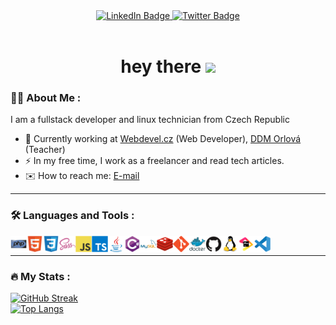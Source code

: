 <div class="header" align="center">
  <div id="badges">
    <a href="https://www.linkedin.com/in/viktor-%C4%8Dier%C5%88ava-793758234/">
      <img src="https://img.shields.io/badge/LinkedIn-blue?style=for-the-badge&logo=linkedin&logoColor=white" alt="LinkedIn Badge"/>
    </a>
    <a href="https://twitter.com/v_ciernava">
      <img src="https://img.shields.io/badge/Twitter-blue?style=for-the-badge&logo=twitter&logoColor=white" alt="Twitter Badge"/>
    </a>
  </div>
  <img src="https://komarev.com/ghpvc/?username=vciernava&style=flat-square&color=blue" alt=""/>
  <h1>
    hey there
    <img src="https://media.giphy.com/media/hvRJCLFzcasrR4ia7z/giphy.gif" width="30px"/>
  </h1>
</div>

### 👨‍💻 About Me :
I am a fullstack developer and linux technician from Czech Republic
- 💼 Currently working at [Webdevel.cz](https://webdevel.cz/) (Web Developer), [DDM Orlová](https://www.ddmorlova.cz/) (Teacher)
- ⚡ In my free time, I work as a freelancer and read tech articles.
- ✉️ How to reach me: [E-mail](mailto://kontakt@viktorciernava.eu)
---

### 🛠️ Languages and Tools :
<div>
  <img align="left" alt="PHP" width="26px" src="https://raw.githubusercontent.com/devicons/devicon/master/icons/php/php-original.svg" />
  <img align="left" alt="HTML5" width="26px" src="https://raw.githubusercontent.com/devicons/devicon/master/icons/html5/html5-original.svg" />
  <img align="left" alt="CSS3" width="26px" src="https://raw.githubusercontent.com/devicons/devicon/master/icons/css3/css3-original.svg" />
  <img align="left" alt="SASS" width="26px" src="https://raw.githubusercontent.com/devicons/devicon/master/icons/sass/sass-original.svg" />
  <img align="left" alt="JavaScript" width="26px" src="https://raw.githubusercontent.com/devicons/devicon/master/icons/javascript/javascript-original.svg" />
  <img align="left" alt="TypeScript" width="26px" src="https://raw.githubusercontent.com/devicons/devicon/master/icons/typescript/typescript-original.svg" />
  <img align="left" alt="Java" width="26px" src="https://raw.githubusercontent.com/devicons/devicon/master/icons/java/java-original.svg" />
  <img align="left" alt="C#" width="26px" src="https://raw.githubusercontent.com/devicons/devicon/master/icons/csharp/csharp-original.svg" />
  <img align="left" alt="MySQL" width="26px" src="https://raw.githubusercontent.com/devicons/devicon/master/icons/mysql/mysql-original-wordmark.svg" />
  <img align="left" alt="Redis" width="26px" src="https://raw.githubusercontent.com/devicons/devicon/master/icons/redis/redis-original.svg" />
  <img align="left" alt="Git" width="26px" src="https://raw.githubusercontent.com/devicons/devicon/master/icons/git/git-original.svg" />
  <img align="left" alt="Docker" width="26px" src="https://raw.githubusercontent.com/devicons/devicon/master/icons/docker/docker-original-wordmark.svg" />
  <img align="left" alt="GitHub" width="26px" src="https://raw.githubusercontent.com/devicons/devicon/master/icons/github/github-original.svg" />
  <img align="left" alt="Linux" width="26px" src="https://raw.githubusercontent.com/devicons/devicon/master/icons/linux/linux-original.svg" />
  <img align="left" alt="JetBrains" width="26px" src="https://raw.githubusercontent.com/devicons/devicon/master/icons/jetbrains/jetbrains-original.svg" />
  <img align="left" alt="Visual Studio Code" width="26px" src="https://raw.githubusercontent.com/devicons/devicon/master/icons/vscode/vscode-original.svg" />
</div><br />


---

### 🔥 My Stats :
[![GitHub Streak](http://github-readme-streak-stats.herokuapp.com?user=vciernava&theme=dark&background=000000)](https://git.io/streak-stats)<br />
[![Top Langs](https://github-readme-stats.vercel.app/api/top-langs/?username=vciernava&layout=compact&theme=vision-friendly-dark&PAT_1=true)](https://github.com/anuraghazra/github-readme-stats)
